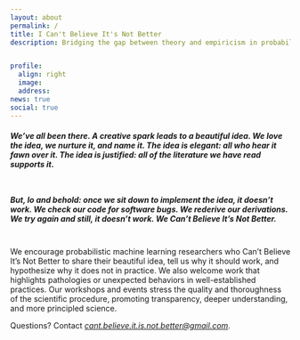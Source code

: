 ```yaml
---
layout: about
permalink: /
title: I Can't Believe It's Not Better
description: Bridging the gap between theory and empiricism in probabilistic machine learning


profile:
  align: right
  image:
  address:
news: true
social: true
---
```



#### *We’ve all been there. A creative spark leads to a beautiful idea. We love the idea, we nurture it, and name it. The idea is elegant: all who hear it fawn over it. The idea is justified: all of the literature we have read supports it.*

<div style="line-height:60%;">
    <br>
</div>

<center>
</center>

#### *But, lo and behold: once we sit down to implement the idea, it doesn’t work. We check our code for software bugs. We rederive our derivations. We try again and still, it doesn’t work. We Can’t Believe It’s Not Better.*

<div style="line-height:70%;">
    <br>
</div>

We encourage probabilistic machine learning researchers who Can’t Believe It’s Not Better to share their beautiful idea, tell us why it should work, and hypothesize why it does not in practice. We also welcome work that highlights pathologies or unexpected behaviors in well-established practices. Our workshops and events stress the quality and thoroughness of the scientific procedure, promoting transparency, deeper understanding, and more principled science.


Questions? Contact *cant.believe.it.is.not.better@gmail.com*.
